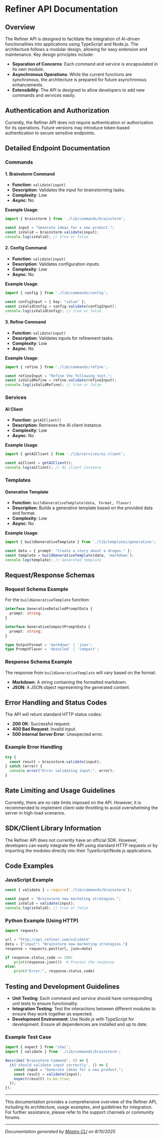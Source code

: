 <!---
This file was automatically generated by Mastro CLI
Generated on: 2025-08-11T02:13:19.965Z
Document type: api
Title: API Documentation

To prevent this file from being overwritten, add custom content
between the CUSTOM_START and CUSTOM_END markers below.
--->

# Refiner API Documentation

## Overview

The Refiner API is designed to facilitate the integration of AI-driven functionalities into applications using TypeScript and Node.js. The architecture follows a modular design, allowing for easy extension and maintenance. Key design principles include:

- **Separation of Concerns**: Each command and service is encapsulated in its own module.
- **Asynchronous Operations**: While the current functions are synchronous, the architecture is prepared for future asynchronous enhancements.
- **Extensibility**: The API is designed to allow developers to add new commands and services easily.

## Authentication and Authorization

Currently, the Refiner API does not require authentication or authorization for its operations. Future versions may introduce token-based authentication to secure sensitive endpoints.

## Detailed Endpoint Documentation

### Commands

#### 1. Brainstorm Command

- **Function**: `validate(input)`
- **Description**: Validates the input for brainstorming tasks.
- **Complexity**: Low
- **Async**: No

**Example Usage**:
```typescript
import { brainstorm } from './lib/commands/brainstorm';

const input = "Generate ideas for a new product.";
const isValid = brainstorm.validate(input);
console.log(isValid); // true or false
```

#### 2. Config Command

- **Function**: `validate(input)`
- **Description**: Validates configuration inputs.
- **Complexity**: Low
- **Async**: No

**Example Usage**:
```typescript
import { config } from './lib/commands/config';

const configInput = { key: "value" };
const isValidConfig = config.validate(configInput);
console.log(isValidConfig); // true or false
```

#### 3. Refine Command

- **Function**: `validate(input)`
- **Description**: Validates inputs for refinement tasks.
- **Complexity**: Low
- **Async**: No

**Example Usage**:
```typescript
import { refine } from './lib/commands/refine';

const refineInput = "Refine the following text.";
const isValidRefine = refine.validate(refineInput);
console.log(isValidRefine); // true or false
```

### Services

#### AI Client

- **Function**: `getAIClient()`
- **Description**: Retrieves the AI client instance.
- **Complexity**: Low
- **Async**: No

**Example Usage**:
```typescript
import { getAIClient } from './lib/services/ai-client';

const aiClient = getAIClient();
console.log(aiClient); // AI client instance
```

### Templates

#### Generative Template

- **Function**: `buildGenerativeTemplate(data, format, flavor)`
- **Description**: Builds a generative template based on the provided data and format.
- **Complexity**: Low
- **Async**: No

**Example Usage**:
```typescript
import { buildGenerativeTemplate } from './lib/templates/generative';

const data = { prompt: "Create a story about a dragon." };
const template = buildGenerativeTemplate(data, 'markdown');
console.log(template); // Generated template
```

## Request/Response Schemas

### Request Schema Example

For the `buildGenerativeTemplate` function:

```typescript
interface GenerativeDetailedPromptData {
  prompt: string;
}

interface GenerativeCompactPromptData {
  prompt: string;
}

type OutputFormat = 'markdown' | 'json';
type PromptFlavor = 'detailed' | 'compact';
```

### Response Schema Example

The response from `buildGenerativeTemplate` will vary based on the format:

- **Markdown**: A string containing the formatted markdown.
- **JSON**: A JSON object representing the generated content.

## Error Handling and Status Codes

The API will return standard HTTP status codes:

- **200 OK**: Successful request.
- **400 Bad Request**: Invalid input.
- **500 Internal Server Error**: Unexpected error.

### Example Error Handling

```typescript
try {
  const result = brainstorm.validate(input);
} catch (error) {
  console.error("Error validating input:", error);
}
```

## Rate Limiting and Usage Guidelines

Currently, there are no rate limits imposed on the API. However, it is recommended to implement client-side throttling to avoid overwhelming the server in high-load scenarios.

## SDK/Client Library Information

The Refiner API does not currently have an official SDK. However, developers can easily integrate the API using standard HTTP requests or by importing the modules directly into their TypeScript/Node.js applications.

## Code Examples

### JavaScript Example

```javascript
const { validate } = require('./lib/commands/brainstorm');

const input = "Brainstorm new marketing strategies.";
const isValid = validate(input);
console.log(isValid); // true or false
```

### Python Example (Using HTTP)

```python
import requests

url = "http://api.refiner.com/validate"
data = {"input": "Brainstorm new marketing strategies."}
response = requests.post(url, json=data)

if response.status_code == 200:
    print(response.json())  # Process the response
else:
    print("Error:", response.status_code)
```

## Testing and Development Guidelines

- **Unit Testing**: Each command and service should have corresponding unit tests to ensure functionality.
- **Integration Testing**: Test the interactions between different modules to ensure they work together as expected.
- **Development Environment**: Use Node.js with TypeScript for development. Ensure all dependencies are installed and up to date.

### Example Test Case

```typescript
import { expect } from 'chai';
import { validate } from './lib/commands/brainstorm';

describe('Brainstorm Command', () => {
  it('should validate input correctly', () => {
    const input = "Generate ideas for a new product.";
    const result = validate(input);
    expect(result).to.be.true;
  });
});
```

---

This documentation provides a comprehensive overview of the Refiner API, including its architecture, usage examples, and guidelines for integration. For further assistance, please refer to the support channels or community forums.

---

<!-- CUSTOM_START -->
<!-- Add your custom content here - it will be preserved during regeneration -->
<!-- CUSTOM_END -->

*Documentation generated by [Mastro CLI](https://github.com/your-org/mastro) on 8/10/2025*